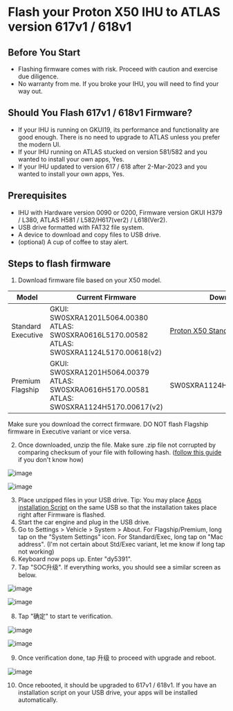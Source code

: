 # Flash your Proton X50 IHU to ATLAS version 617v1 / 618v1 #

## Before You Start ##
- Flashing firmware comes with risk. Proceed with caution and exercise due diligence.
- No warranty from me. If you broke your IHU, you will need to find your way out. 

## Should You Flash 617v1 / 618v1 Firmware? ##
- If your IHU is running on GKUI19, its performance and functionality are good enough. There is no need to upgrade to ATLAS unless you prefer the modern UI.
- If your IHU running on ATLAS stucked on version 581/582 and you wanted to install your own apps, Yes.
- If your IHU updated to version 617 / 618 after 2-Mar-2023 and you wanted to install your own apps, Yes.

## Prerequisites ##
- IHU with Hardware version 0090 or 0200, Firmware version GKUI H379 / L380, ATLAS H581 / L582/H617(ver2) / L618(Ver2).
- USB drive formatted with FAT32 file system.
- A device to download and copy files to USB drive.
- (optional) A cup of coffee to stay alert. 

## Steps to flash firmware ##
1. Download firmware file based on your X50 model.

| Model              | Current Firmware           | Download |
|--------------------|----------------------------|----------|
| Standard<br />Executive | GKUI: SW0SXRA1201L5064.00380 <br />ATLAS: SW0SXRA0616L5170.00582 <br />ATLAS: SW0SXRA1124L5170.00618(v2) | [Proton X50 Standard Executive.7z](https://we.tl/t-4B0fWElHnU)   |
| Premium<br />Flagship   | GKUI: SW0SXRA1201H5064.00379 <br />ATLAS: SW0SXRA0616H5170.00581 <br />ATLAS: SW0SXRA1124H5170.00617(v2) | SW0SXRA1124H5170.00617(v1)   |

Make sure you download the correct firmware. DO NOT flash Flagship firmware in Executive variant or vice versa. 

2. Once downloaded, unzip the file. Make sure .zip file not corrupted by comparing checksum of your file with following hash. ([follow this guide](https://howardsimpson.blogspot.com/2022/01/quickly-create-checksum-in-windows.html) if you don't know how) 

![image](https://user-images.githubusercontent.com/17538895/231807085-7fdb2793-8c39-42b9-942c-0e764a389c90.png)

![image](https://user-images.githubusercontent.com/17538895/231807161-eb4b8a7c-68bf-4971-b40e-4c9cbcf2125b.png)



3. Place unzipped files in your USB drive. Tip: You may place [Apps installation Script](https://github.com/xeon1989/Proton-X50-APK-Installer-ATLAS) on the same USB so that the installation takes place right after Firmware is flashed. 
4. Start the car engine and plug in the USB drive.
5. Go to Settings > Vehicle > System > About. For Flagship/Premium, long tap on the "System Settings" icon. For Standard/Exec, long tap on "Mac address". (I'm not certain about Std/Exec variant, let me know if long tap not working)
6. Keyboard now pops up. Enter "dy5391".
7. Tap "SOC升级". If everything works, you should see a similar screen as below.
  
  ![image](https://user-images.githubusercontent.com/17538895/231667654-104b03aa-1b35-4aaa-8307-b939205f6a76.png)
  
  ![image](https://user-images.githubusercontent.com/17538895/231677754-d8075407-4130-4236-b1c3-21ac3dd3aed6.png)
  
8. Tap "确定" to start te verification. 
  
  ![image](https://user-images.githubusercontent.com/17538895/231677926-2c75366f-52f9-4938-a58a-79d4ac74ce95.png)

  ![image](https://user-images.githubusercontent.com/17538895/231667748-b3181a3c-7442-4e15-95ce-db3b259c11b0.png)
  
9. Once verification done, tap 升级 to proceed with upgrade and reboot.
  
  ![image](https://user-images.githubusercontent.com/17538895/231679709-4212f199-98b8-4ee9-9378-c4a64acedd10.png)
  
10. Once rebooted, it should be upgraded to 617v1 / 618v1. If you have an installation script on your USB drive, your apps will be installed automatically.  
